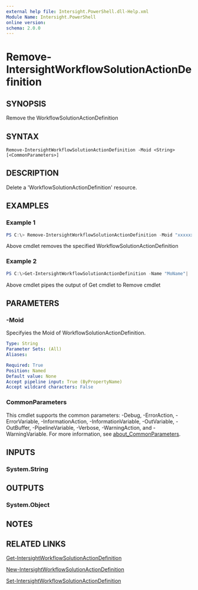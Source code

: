 ```yaml
---
external help file: Intersight.PowerShell.dll-Help.xml
Module Name: Intersight.PowerShell
online version:
schema: 2.0.0
---
```


# Remove-IntersightWorkflowSolutionActionDefinition

## SYNOPSIS
Remove the WorkflowSolutionActionDefinition

## SYNTAX

```
Remove-IntersightWorkflowSolutionActionDefinition -Moid <String> [<CommonParameters>]
```

## DESCRIPTION
Delete a &apos;WorkflowSolutionActionDefinition&apos; resource.

## EXAMPLES

### Example 1
```powershell
PS C:\> Remove-IntersightWorkflowSolutionActionDefinition -Moid "xxxxxxxxxxxxxxxxxxxxxxxxxxx"
```
Above cmdlet removes the specified WorkflowSolutionActionDefinition 

### Example 2
```powershell
PS C:\>Get-IntersightWorkflowSolutionActionDefinition -Name "MoName"|  Remove-IntersightWorkflowSolutionActionDefinition
```
Above cmdlet pipes the output of Get cmdlet to Remove cmdlet

## PARAMETERS

### -Moid
Specifyies the Moid of WorkflowSolutionActionDefinition.

```yaml
Type: String
Parameter Sets: (All)
Aliases:

Required: True
Position: Named
Default value: None
Accept pipeline input: True (ByPropertyName)
Accept wildcard characters: False
```

### CommonParameters
This cmdlet supports the common parameters: -Debug, -ErrorAction, -ErrorVariable, -InformationAction, -InformationVariable, -OutVariable, -OutBuffer, -PipelineVariable, -Verbose, -WarningAction, and -WarningVariable. For more information, see [about_CommonParameters](http://go.microsoft.com/fwlink/?LinkID=113216).

## INPUTS

### System.String

## OUTPUTS

### System.Object
## NOTES

## RELATED LINKS

[Get-IntersightWorkflowSolutionActionDefinition](./Get-IntersightWorkflowSolutionActionDefinition.md)

[New-IntersightWorkflowSolutionActionDefinition](./New-IntersightWorkflowSolutionActionDefinition.md)

[Set-IntersightWorkflowSolutionActionDefinition](./Set-IntersightWorkflowSolutionActionDefinition.md)

